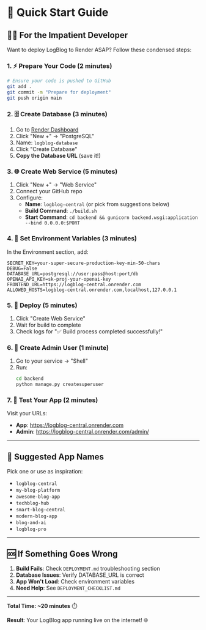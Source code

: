 # 🚀 Quick Start Guide

## 🏃‍♂️ For the Impatient Developer

Want to deploy LogBlog to Render ASAP? Follow these condensed steps:

### 1. ⚡ Prepare Your Code (2 minutes)
```bash
# Ensure your code is pushed to GitHub
git add .
git commit -m "Prepare for deployment"
git push origin main
```

### 2. 🗄️ Create Database (3 minutes)
1. Go to [Render Dashboard](https://dashboard.render.com)
2. Click "New +" → "PostgreSQL"
3. Name: `logblog-database`
4. Click "Create Database"
5. **Copy the Database URL** (save it!)

### 3. 🌐 Create Web Service (5 minutes)
1. Click "New +" → "Web Service"
2. Connect your GitHub repo
3. Configure:
   - **Name**: `logblog-central` (or pick from suggestions below)
   - **Build Command**: `./build.sh`
   - **Start Command**: `cd backend && gunicorn backend.wsgi:application --bind 0.0.0.0:$PORT`

### 4. 🔧 Set Environment Variables (3 minutes)
In the Environment section, add:
```
SECRET_KEY=your-super-secure-production-key-min-50-chars
DEBUG=False
DATABASE_URL=postgresql://user:pass@host:port/db
OPENAI_API_KEY=sk-proj-your-openai-key
FRONTEND_URL=https://logblog-central.onrender.com
ALLOWED_HOSTS=logblog-central.onrender.com,localhost,127.0.0.1
```

### 5. 🚀 Deploy (5 minutes)
1. Click "Create Web Service"
2. Wait for build to complete
3. Check logs for "✅ Build process completed successfully!"

### 6. 👑 Create Admin User (1 minute)
1. Go to your service → "Shell"
2. Run:
   ```bash
   cd backend
   python manage.py createsuperuser
   ```

### 7. 🎉 Test Your App (2 minutes)
Visit your URLs:
- **App**: https://logblog-central.onrender.com
- **Admin**: https://logblog-central.onrender.com/admin/

---

## 🎯 Suggested App Names

Pick one or use as inspiration:
- `logblog-central`
- `my-blog-platform`
- `awesome-blog-app`
- `techblog-hub`
- `smart-blog-central`
- `modern-blog-app`
- `blog-and-ai`
- `logblog-pro`

---

## 🆘 If Something Goes Wrong

1. **Build Fails**: Check `DEPLOYMENT.md` troubleshooting section
2. **Database Issues**: Verify DATABASE_URL is correct
3. **App Won't Load**: Check environment variables
4. **Need Help**: See `DEPLOYMENT_CHECKLIST.md`

---

**Total Time: ~20 minutes** ⏱️

**Result**: Your LogBlog app running live on the internet! 🌐
